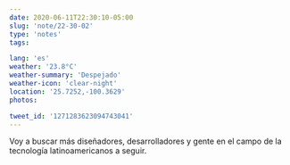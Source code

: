 ```yaml
---
date: 2020-06-11T22:30:10-05:00
slug: 'note/22-30-02'
type: 'notes'
tags:

lang: 'es'
weather: '23.8°C'
weather-summary: 'Despejado'
weather-icon: 'clear-night'
location: '25.7252,-100.3629'
photos:

tweet_id: '1271283623094743041'
---
```

Voy a buscar más diseñadores, desarrolladores y gente en el campo de la tecnología latinoamericanos a seguir. 
